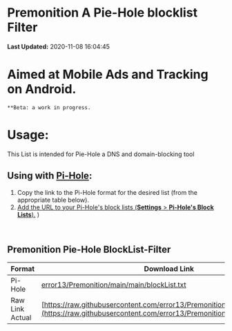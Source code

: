 # Premonition A Pie-Hole blocklist Filter


**Last Updated:** 2020-11-08 16:04:45


  # Aimed at Mobile Ads and Tracking on Android.
    **Beta: a work in progress. 

# Usage:
This List is intended for Pie-Hole a DNS and domain-blocking tool


## Using with [Pi-Hole](https://pi-hole.net/):
1. Copy the link to the Pi-Hole format for the desired list (from the appropriate table below).
2. [Add the URL to your Pi-Hole's block lists (**Settings** > **Pi-Hole's Block Lists**).](https://github.com/pi-hole/pi-hole/wiki/Customising-Sources-for-Ad-Lists)
)
  
  
  
&nbsp;

## Premonition Pie-Hole BlockList-Filter
| Format | Download Link |
| --- | --- |
| Pi-Hole | [error13/Premonition/main/main/blockList.txt](https://raw.githubusercontent.com/error13/Premonition/main/main/blockList) |
| Raw Link Actual  | [https://raw.githubusercontent.com/error13/Premonition/main/main/blockList](https://raw.githubusercontent.com/error13/Premonition/main/main/blockList)|  



